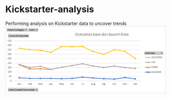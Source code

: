 # Kickstarter-analysis
Performing analysis on Kickstarter data to uncover trends
![Launch Date Outcomes](Outcomes_based_on_Launch_Date.png)
